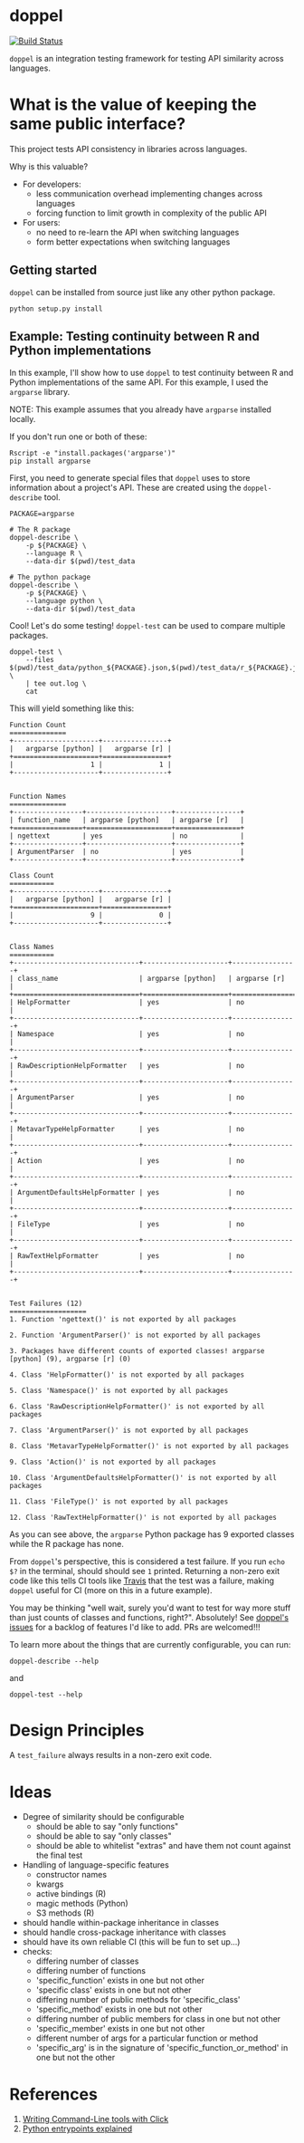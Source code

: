 # doppel

[![Build Status](https://travis-ci.org/jameslamb/doppel.svg?branch=master)](https://travis-ci.org/jameslamb/doppel)

`doppel` is an integration testing framework for testing API similarity across languages.

# What is the value of keeping the same public interface?

This project tests API consistency in libraries across languages.

Why is this valuable?

* For developers:
    * less communication overhead implementing changes across languages
    * forcing function to limit growth in complexity of the public API
* For users:
    * no need to re-learn the API when switching languages
    * form better expectations when switching languages

## Getting started

`doppel` can be installed from source just like any other python package.

```
python setup.py install
```

## Example: Testing continuity between R and Python implementations

In this example, I'll show how to use `doppel` to test continuity between R and Python implementations of the same API. For this example, I used the `argparse` library.

NOTE: This example assumes that you already have `argparse` installed locally.

If you don't run one or both of these:

```{shell}
Rscript -e "install.packages('argparse')"
pip install argparse
```

First, you need to generate special files that `doppel` uses to store information about a project's API. These are created using the `doppel-describe` tool.

```{shell}
PACKAGE=argparse

# The R package
doppel-describe \
    -p ${PACKAGE} \
    --language R \
    --data-dir $(pwd)/test_data

# The python package
doppel-describe \
    -p ${PACKAGE} \
    --language python \
    --data-dir $(pwd)/test_data
```

Cool! Let's do some testing! `doppel-test` can be used to compare multiple packages.

```{shell}
doppel-test \
    --files $(pwd)/test_data/python_${PACKAGE}.json,$(pwd)/test_data/r_${PACKAGE}.json \
    | tee out.log \
    cat
```

This will yield something like this:

```{text}
Function Count
==============
+---------------------+----------------+
|   argparse [python] |   argparse [r] |
+=====================+================+
|                   1 |              1 |
+---------------------+----------------+


Function Names
==============
+-----------------+---------------------+----------------+
| function_name   | argparse [python]   | argparse [r]   |
+=================+=====================+================+
| ngettext        | yes                 | no             |
+-----------------+---------------------+----------------+
| ArgumentParser  | no                  | yes            |
+-----------------+---------------------+----------------+

Class Count
===========
+---------------------+----------------+
|   argparse [python] |   argparse [r] |
+=====================+================+
|                   9 |              0 |
+---------------------+----------------+


Class Names
===========
+-------------------------------+---------------------+----------------+
| class_name                    | argparse [python]   | argparse [r]   |
+===============================+=====================+================+
| HelpFormatter                 | yes                 | no             |
+-------------------------------+---------------------+----------------+
| Namespace                     | yes                 | no             |
+-------------------------------+---------------------+----------------+
| RawDescriptionHelpFormatter   | yes                 | no             |
+-------------------------------+---------------------+----------------+
| ArgumentParser                | yes                 | no             |
+-------------------------------+---------------------+----------------+
| MetavarTypeHelpFormatter      | yes                 | no             |
+-------------------------------+---------------------+----------------+
| Action                        | yes                 | no             |
+-------------------------------+---------------------+----------------+
| ArgumentDefaultsHelpFormatter | yes                 | no             |
+-------------------------------+---------------------+----------------+
| FileType                      | yes                 | no             |
+-------------------------------+---------------------+----------------+
| RawTextHelpFormatter          | yes                 | no             |
+-------------------------------+---------------------+----------------+


Test Failures (12)
===================
1. Function 'ngettext()' is not exported by all packages

2. Function 'ArgumentParser()' is not exported by all packages

3. Packages have different counts of exported classes! argparse [python] (9), argparse [r] (0)

4. Class 'HelpFormatter()' is not exported by all packages

5. Class 'Namespace()' is not exported by all packages

6. Class 'RawDescriptionHelpFormatter()' is not exported by all packages

7. Class 'ArgumentParser()' is not exported by all packages

8. Class 'MetavarTypeHelpFormatter()' is not exported by all packages

9. Class 'Action()' is not exported by all packages

10. Class 'ArgumentDefaultsHelpFormatter()' is not exported by all packages

11. Class 'FileType()' is not exported by all packages

12. Class 'RawTextHelpFormatter()' is not exported by all packages
```

As you can see above, the `argparse` Python package has 9 exported classes while the R package has none.

From `doppel`'s perspective, this is considered a test failure. If you run `echo $?` in the terminal, should should see `1` printed. Returning a non-zero exit code like this tells CI tools like [Travis](https://travis-ci.org/) that the test was a failure, making `doppel` useful for CI (more on this in a future example).

You may be thinking "well wait, surely you'd want to test for way more stuff than just counts of classes and functions, right?". Absolutely! See [doppel's issues]() for a backlog of features I'd like to add. PRs are welcomed!!!

To learn more about the things that are currently configurable, you can run:

```
doppel-describe --help
```

and

```
doppel-test --help
```

# Design Principles

A `test_failure` always results in a non-zero exit code.

# Ideas

* Degree of similarity should be configurable
    * should be able to say "only functions"
    * should be able to say "only classes"
    * should be able to whitelist "extras" and have them not count against the final test
* Handling of language-specific features
    * constructor names
    * kwargs
    * active bindings (R)
    * magic methods (Python)
    * S3 methods (R)
* should handle within-package inheritance in classes
* should handle cross-package inheritance with classes
* should have its own reliable CI (this will be fun to set up...)
* checks:
    * differing number of classes
    * differing number of functions
    * 'specific_function' exists in one but not other
    * 'specific class' exists in one but not other
    * differing number of public methods for 'specific_class'
    * 'specific_method' exists in one but not other
    * differing number of public members for class in one but not other
    * 'specific_member' exists in one but not other
    * different number of args for a particular function or method
    * 'specific_arg' is in the signature of 'specific_function_or_method' in one but not the other

# References

1. [Writing Command-Line tools with Click](https://dbader.org/blog/python-commandline-tools-with-click)
2. [Python entrypoints explained](https://amir.rachum.com/blog/2017/07/28/python-entry-points/)
